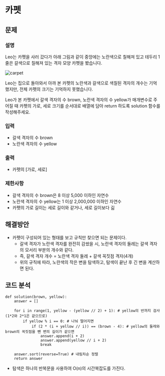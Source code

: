 # 카펫


## 문제

### 설명
Leo는 카펫을 사러 갔다가 아래 그림과 같이 중앙에는 노란색으로 칠해져 있고 테두리 1줄은 갈색으로 칠해져 있는 격자 모양 카펫을 봤습니다.

![carpet](https://user-images.githubusercontent.com/66542103/149610862-7897f9eb-7997-433f-84b8-f7dd14910cfe.png)

Leo는 집으로 돌아와서 아까 본 카펫의 노란색과 갈색으로 색칠된 격자의 개수는 기억했지만, 전체 카펫의 크기는 기억하지 못했습니다.

Leo가 본 카펫에서 갈색 격자의 수 brown, 노란색 격자의 수 yellow가 매개변수로 주어질 때 카펫의 가로, 세로 크기를 순서대로 배열에 담아 return 하도록 solution 함수를 작성해주세요.

### 입력
- 갈색 격자의 수 brown
- 노란색 격자의 수 yellow

### 출력
- 카펫의 [가로, 세로]

### 제한사항
- 갈색 격자의 수 brown은 8 이상 5,000 이하인 자연수
- 노란색 격자의 수 yellow는 1 이상 2,000,000 이하인 자연수
- 카펫의 가로 길이는 세로 길이와 같거나, 세로 길이보다 긺


## 해결방안
- 카펫이 구성되어 있는 형태를 보고 규칙만 찾으면 되는 문제이다.
    - 갈색 격자가 노란색 격자를 완전히 감쌌을 시, 노란색 격자의 둘레는 갈색 격자의 모서리 부분의 개수와 같다.
    - 즉, 갈색 격자 개수 = 노란색 격자 둘레 + 갈색 꼭짓점 격자(4개)
    - 위의 규칙에 따라, 노란색의 작은 변을 탐색하고, 탐색이 끝난 후 긴 변을 계산하면 된다.


## 코드 분석
```python3
def solution(brown, yellow):
    answer = []
    
    for i in range(1, yellow - (yellow // 2) + 1): # yellow의 반까지 검사 (1*2와 2*1은 같으므로)
        if yellow % i == 0: # 나눠 떨어지면
            if (2 * (i + yellow // i)) == (brown - 4): # yellow의 둘레와 brown의 꼭짓점을 뺀 변의 길이가 같으면
                answer.append(i + 2)
                answer.append(yellow // i + 2)
                break
    
    answer.sort(reverse=True) # 내림차순 정렬
    return answer
```
- 탐색은 하나의 반복문을 사용하여 O(n)의 시간복잡도를 가진다.

